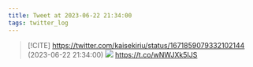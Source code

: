 ```yaml
---
title: Tweet at 2023-06-22 21:34:00
tags: twitter_log
---
```


> [!CITE] https://twitter.com/kaisekiriu/status/1671859079332102144 (2023-06-22 21:34:00)
> ![](https://twitter.com/kaisekiriu/status/1671859079332102144)
> https://t.co/wNWJXk5IJS
